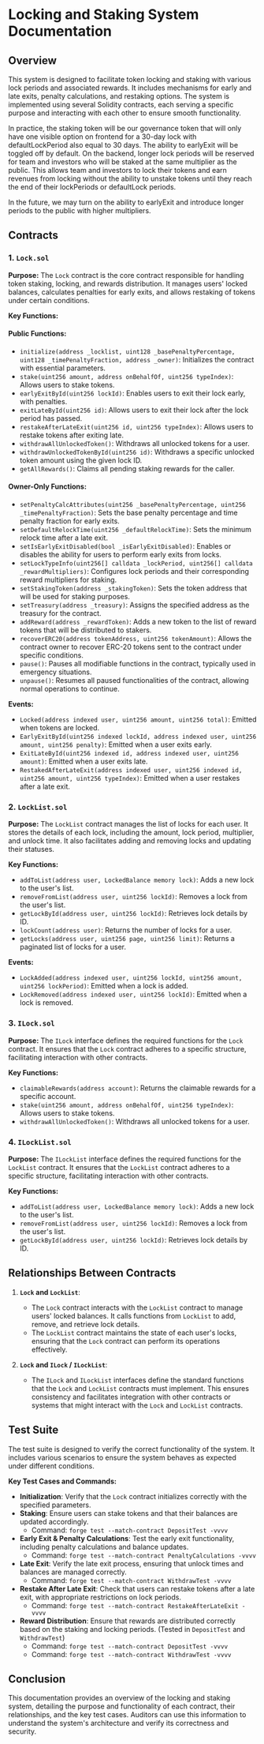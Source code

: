 # Locking and Staking System Documentation

## Overview

This system is designed to facilitate token locking and staking with various lock periods and associated rewards. It includes mechanisms for early and late exits, penalty calculations, and restaking options. The system is implemented using several Solidity contracts, each serving a specific purpose and interacting with each other to ensure smooth functionality.

In practice, the staking token will be our governance token that will only have one visible option on frontend for a 30-day lock with defaultLockPeriod also equal to 30 days.  The ability to earlyExit will be toggled off by default.  On the backend, longer lock periods will be reserved for team and investors who will be staked at the same multiplier as the public.  This allows team and investors to lock their tokens and earn revenues from locking without the ability to unstake tokens until they reach the end of their lockPeriods or defaultLock periods.  

In the future, we may turn on the ability to earlyExit and introduce longer periods to the public with higher multipliers.

## Contracts

### 1. `Lock.sol`

**Purpose:**
The `Lock` contract is the core contract responsible for handling token staking, locking, and rewards distribution. It manages users' locked balances, calculates penalties for early exits, and allows restaking of tokens under certain conditions.

**Key Functions:**

#### Public Functions:
- `initialize(address _locklist, uint128 _basePenaltyPercentage, uint128 _timePenaltyFraction, address _owner)`: Initializes the contract with essential parameters.
- `stake(uint256 amount, address onBehalfOf, uint256 typeIndex)`: Allows users to stake tokens.
- `earlyExitById(uint256 lockId)`: Enables users to exit their lock early, with penalties.
- `exitLateById(uint256 id)`: Allows users to exit their lock after the lock period has passed.
- `restakeAfterLateExit(uint256 id, uint256 typeIndex)`: Allows users to restake tokens after exiting late.
- `withdrawAllUnlockedToken()`: Withdraws all unlocked tokens for a user.
- `withdrawUnlockedTokenById(uint256 id)`: Withdraws a specific unlocked token amount using the given lock ID.
- `getAllRewards()`: Claims all pending staking rewards for the caller.

#### Owner-Only Functions:
- `setPenaltyCalcAttributes(uint256 _basePenaltyPercentage, uint256 _timePenaltyFraction)`: Sets the base penalty percentage and time penalty fraction for early exits.
- `setDefaultRelockTime(uint256 _defaultRelockTime)`: Sets the minimum relock time after a late exit.
- `setIsEarlyExitDisabled(bool _isEarlyExitDisabled)`: Enables or disables the ability for users to perform early exits from locks.
- `setLockTypeInfo(uint256[] calldata _lockPeriod, uint256[] calldata _rewardMultipliers)`: Configures lock periods and their corresponding reward multipliers for staking.
- `setStakingToken(address _stakingToken)`: Sets the token address that will be used for staking purposes.
- `setTreasury(address _treasury)`: Assigns the specified address as the treasury for the contract.
- `addReward(address _rewardToken)`: Adds a new token to the list of reward tokens that will be distributed to stakers.
- `recoverERC20(address tokenAddress, uint256 tokenAmount)`: Allows the contract owner to recover ERC-20 tokens sent to the contract under specific conditions.
- `pause()`: Pauses all modifiable functions in the contract, typically used in emergency situations.
- `unpause()`: Resumes all paused functionalities of the contract, allowing normal operations to continue.

**Events:**
- `Locked(address indexed user, uint256 amount, uint256 total)`: Emitted when tokens are locked.
- `EarlyExitById(uint256 indexed lockId, address indexed user, uint256 amount, uint256 penalty)`: Emitted when a user exits early.
- `ExitLateById(uint256 indexed id, address indexed user, uint256 amount)`: Emitted when a user exits late.
- `RestakedAfterLateExit(address indexed user, uint256 indexed id, uint256 amount, uint256 typeIndex)`: Emitted when a user restakes after a late exit.

### 2. `LockList.sol`

**Purpose:**
The `LockList` contract manages the list of locks for each user. It stores the details of each lock, including the amount, lock period, multiplier, and unlock time. It also facilitates adding and removing locks and updating their statuses.

**Key Functions:**
- `addToList(address user, LockedBalance memory lock)`: Adds a new lock to the user's list.
- `removeFromList(address user, uint256 lockId)`: Removes a lock from the user's list.
- `getLockById(address user, uint256 lockId)`: Retrieves lock details by ID.
- `lockCount(address user)`: Returns the number of locks for a user.
- `getLocks(address user, uint256 page, uint256 limit)`: Returns a paginated list of locks for a user.

**Events:**
- `LockAdded(address indexed user, uint256 lockId, uint256 amount, uint256 lockPeriod)`: Emitted when a lock is added.
- `LockRemoved(address indexed user, uint256 lockId)`: Emitted when a lock is removed.

### 3. `ILock.sol`

**Purpose:**
The `ILock` interface defines the required functions for the `Lock` contract. It ensures that the `Lock` contract adheres to a specific structure, facilitating interaction with other contracts.

**Key Functions:**
- `claimableRewards(address account)`: Returns the claimable rewards for a specific account.
- `stake(uint256 amount, address onBehalfOf, uint256 typeIndex)`: Allows users to stake tokens.
- `withdrawAllUnlockedToken()`: Withdraws all unlocked tokens for a user.

### 4. `ILockList.sol`

**Purpose:**
The `ILockList` interface defines the required functions for the `LockList` contract. It ensures that the `LockList` contract adheres to a specific structure, facilitating interaction with other contracts.

**Key Functions:**
- `addToList(address user, LockedBalance memory lock)`: Adds a new lock to the user's list.
- `removeFromList(address user, uint256 lockId)`: Removes a lock from the user's list.
- `getLockById(address user, uint256 lockId)`: Retrieves lock details by ID.

## Relationships Between Contracts

1. **`Lock` and `LockList`**: 
   - The `Lock` contract interacts with the `LockList` contract to manage users' locked balances. It calls functions from `LockList` to add, remove, and retrieve lock details.
   - The `LockList` contract maintains the state of each user's locks, ensuring that the `Lock` contract can perform its operations effectively.

2. **`Lock` and `ILock` / `ILockList`**:
   - The `ILock` and `ILockList` interfaces define the standard functions that the `Lock` and `LockList` contracts must implement. This ensures consistency and facilitates integration with other contracts or systems that might interact with the `Lock` and `LockList` contracts.

## Test Suite

The test suite is designed to verify the correct functionality of the system. It includes various scenarios to ensure the system behaves as expected under different conditions.

**Key Test Cases and Commands:**
- **Initialization**: Verify that the `Lock` contract initializes correctly with the specified parameters.
- **Staking**: Ensure users can stake tokens and that their balances are updated accordingly.
  - Command: `forge test --match-contract DepositTest -vvvv`
- **Early Exit & Penalty Calculations**: Test the early exit functionality, including penalty calculations and balance updates.
  - Command: `forge test --match-contract PenaltyCalculations -vvvv`
- **Late Exit**: Verify the late exit process, ensuring that unlock times and balances are managed correctly.
  - Command: `forge test --match-contract WithdrawTest -vvvv`
- **Restake After Late Exit**: Check that users can restake tokens after a late exit, with appropriate restrictions on lock periods.
  - Command: `forge test --match-contract RestakeAfterLateExit -vvvv`
- **Reward Distribution**: Ensure that rewards are distributed correctly based on the staking and locking periods. (Tested in `DepositTest` and `WithdrawTest`)
  - Command: `forge test --match-contract DepositTest -vvvv`
  - Command: `forge test --match-contract WithdrawTest -vvvv`

## Conclusion

This documentation provides an overview of the locking and staking system, detailing the purpose and functionality of each contract, their relationships, and the key test cases. Auditors can use this information to understand the system's architecture and verify its correctness and security.
